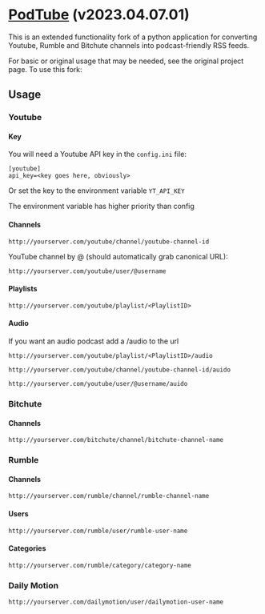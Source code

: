 # [PodTube](https://github.com/aquacash5/PodTube) (v2023.04.07.01)

This is an extended functionality fork of a python application for converting Youtube, Rumble and Bitchute channels into podcast-friendly RSS feeds.

For basic or original usage that may be needed, see the original project page. To use this fork:

## Usage

### Youtube

#### Key

You will need a Youtube API key in the `config.ini` file:

```
[youtube]
api_key=<key goes here, obviously>
```

Or set the key to the environment variable `YT_API_KEY`

The environment variable has higher priority than config

#### Channels

```
http://yourserver.com/youtube/channel/youtube-channel-id
```

YouTube channel by @<username> (should automatically grab canonical URL):

```
http://yourserver.com/youtube/user/@username
```

#### Playlists

```
http://yourserver.com/youtube/playlist/<PlaylistID>
```

#### Audio

If you want an audio podcast add a /audio to the url

```
http://yourserver.com/youtube/playlist/<PlaylistID>/audio

http://yourserver.com/youtube/channel/youtube-channel-id/auido

http://yourserver.com/youtube/user/@username/auido
```

### Bitchute

#### Channels

```
http://yourserver.com/bitchute/channel/bitchute-channel-name
```

### Rumble

#### Channels

```
http://yourserver.com/rumble/channel/rumble-channel-name
```

#### Users

```
http://yourserver.com/rumble/user/rumble-user-name
```

#### Categories

```
http://yourserver.com/rumble/category/category-name
```

### Daily Motion

```
http://yourserver.com/dailymotion/user/dailymotion-user-name
```
